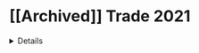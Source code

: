 # [[Archived]] Trade 2021

<details><summery>Captured Films Without translating To English<summery>

<a href="https://www.aparat.com/v/TBk6t" target="_blank">Monetization and how to use the digital currency platform-Part 1</a>

<a href="https://www.aparat.com/v/WCUZ3" target="_blank">Monetization and how to use the digital currency platform-Part 2</a>

<a href="https://www.aparat.com/v/rbOZ9" target="_blank">Spot trading in low-risk-Binance-Part 1</a>

<a href="https://www.aparat.com/v/3o7hj" target="_blank">Future trading-Binance-Part 2-1</a>

<a href="https://www.aparat.com/v/D6TGn" target="_blank">Future trading-Binance-Part 2-2</a>

<a href="https://www.aparat.com/v/lc5Wt" target="_blank">Trading on the Binance-Part 3</a>
</details>